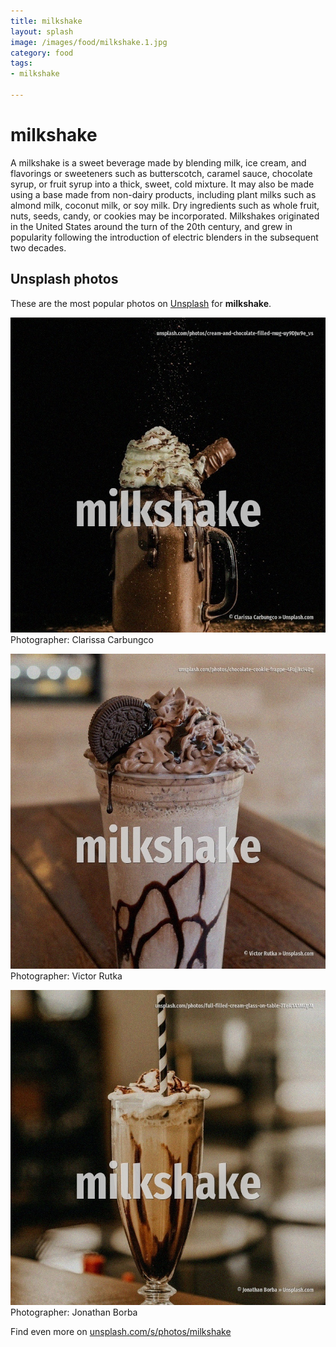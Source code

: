 ```yaml
---
title: milkshake
layout: splash
image: /images/food/milkshake.1.jpg
category: food
tags:
- milkshake

---
```

# milkshake

A milkshake  is a sweet beverage made by blending milk, ice cream, and flavorings or sweeteners  such as butterscotch, caramel sauce, chocolate syrup, or fruit syrup into a thick, sweet, cold  mixture. It may also be made using a base made from non-dairy products, including plant milks such as almond  milk, coconut milk, or soy milk. Dry ingredients such as whole fruit, nuts, seeds, candy, or cookies may be incorporated.  Milkshakes originated in the United States around the turn of the 20th century, and grew in  popularity following the introduction of electric blenders in the subsequent two decades. 

 
## Unsplash photos
These are the most popular photos on [Unsplash](https://unsplash.com) for **milkshake**.
 
![milkshake](/images/food/milkshake.1.jpg)
Photographer:  Clarissa Carbungco
 
![milkshake](/images/food/milkshake.2.jpg)
Photographer:  Victor Rutka
 
![milkshake](/images/food/milkshake.3.jpg)
Photographer:  Jonathan Borba
 
Find even more on [unsplash.com/s/photos/milkshake](https://unsplash.com/s/photos/milkshake)
 
